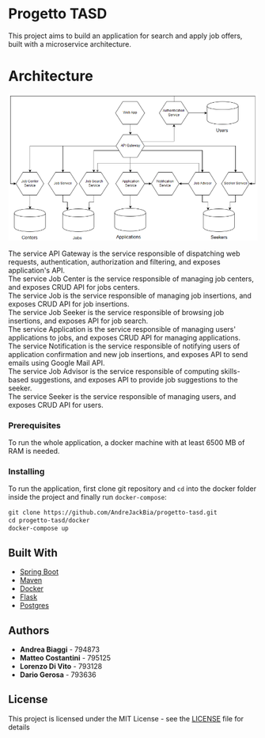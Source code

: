 # Progetto TASD

This project aims to build an application for search and apply job offers, built with a microservice architecture.

# Architecture
![alt](docs/progetto-tasd-arch.png)

The service API Gateway is the service responsible of dispatching web requests, authentication, authorization and filtering, and exposes application's API.  
The service Job Center is the service responsible of managing job centers, and exposes CRUD API for jobs centers.  
The service Job is the service responsible of managing job insertions, and exposes CRUD API for job insertions.  
The service Job Seeker is the service responsible of browsing job insertions, and exposes API for job search.  
The service Application is the service responsible of managing users' applications to jobs, and exposes CRUD API for managing applications.  
The service Notification is the service responsible of notifying users of application confirmation and new job insertions, and exposes API to send emails using Google Mail API.  
The service Job Advisor is the service responsible of computing skills-based suggestions, and exposes API to provide job suggestions to the seeker.  
The service Seeker is the service responsible of managing users, and exposes CRUD API for users.  

### Prerequisites

To run the whole application, a docker machine with at least 6500 MB of RAM is needed.

### Installing

To run the application, first clone git repository and `cd` into the docker folder inside the project and finally run `docker-compose`:

```
git clone https://github.com/AndreJackBia/progetto-tasd.git
cd progetto-tasd/docker
docker-compose up
```

## Built With

* [Spring Boot](https://spring.io/projects/spring-boot)
* [Maven](https://maven.apache.org/)
* [Docker](https://www.docker.com/) 
* [Flask](https://flask.pocoo.org/)
* [Postgres](https://www.postgresql.org/)

## Authors

* **Andrea Biaggi** - 794873
* **Matteo Costantini** - 795125
* **Lorenzo Di Vito** - 793128
* **Dario Gerosa** - 793636

## License

This project is licensed under the MIT License - see the [LICENSE](LICENSE) file for details


